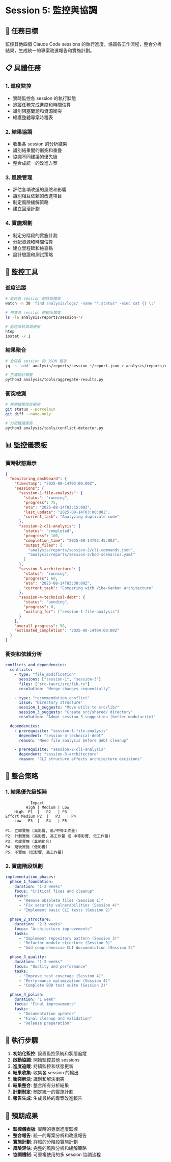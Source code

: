 # Session 5: 監控與協調

## 🎯 任務目標

監控其他四個 Claude Code sessions 的執行進度，協調各工作流程，整合分析結果，生成統一的專案改進報告和實施計劃。

## 📋 具體任務

### 1. 進度監控

- 實時監控各 session 的執行狀態
- 追蹤任務完成進度和時間估算
- 識別阻塞問題和資源衝突
- 維護整體專案時程表

### 2. 結果協調

- 收集各 session 的分析結果
- 識別結果間的衝突和重疊
- 協調不同建議的優先級
- 整合成統一的改進方案

### 3. 風險管理

- 評估各項改進的風險和影響
- 識別相互依賴的改進項目
- 制定風險緩解策略
- 建立回滾計劃

### 4. 實施規劃

- 制定分階段的實施計劃
- 分配資源和時間估算
- 建立里程碑和檢查點
- 設計驗證和測試策略

## 🔧 監控工具

### 進度追蹤

```bash
# 監控各 session 的狀態檔案
watch -n 30 'find analysis/logs/ -name "*.status" -exec cat {} \;'

# 檢查各 session 的輸出檔案
ls -la analysis/reports/session-*/

# 監控系統資源使用
htop
iostat -x 1
```

### 結果聚合

```bash
# 合併各 session 的 JSON 報告
jq -s 'add' analysis/reports/session-*/report.json > analysis/reports/consolidated-report.json

# 生成統計摘要
python3 analysis/tools/aggregate-results.py
```

### 衝突檢測

```bash
# 檢測檔案修改衝突
git status --porcelain
git diff --name-only

# 分析建議衝突
python3 analysis/tools/conflict-detector.py
```

## 📊 監控儀表板

### 實時狀態顯示

```json
{
  "monitoring_dashboard": {
    "timestamp": "2025-08-14T03:00:00Z",
    "sessions": {
      "session-1-file-analysis": {
        "status": "running",
        "progress": 75,
        "eta": "2025-08-14T03:15:00Z",
        "last_update": "2025-08-14T03:00:00Z",
        "current_task": "Analyzing duplicate code"
      },
      "session-2-cli-analysis": {
        "status": "completed",
        "progress": 100,
        "completion_time": "2025-08-14T02:45:00Z",
        "output_files": [
          "analysis/reports/session-2/cli-commands.json",
          "analysis/reports/session-2/bdd-scenarios.yaml"
        ]
      },
      "session-3-architecture": {
        "status": "running",
        "progress": 60,
        "eta": "2025-08-14T03:30:00Z",
        "current_task": "Comparing with Vibe-Kanban architecture"
      },
      "session-4-technical-debt": {
        "status": "pending",
        "progress": 0,
        "waiting_for": ["session-1-file-analysis"]
      }
    },
    "overall_progress": 58,
    "estimated_completion": "2025-08-14T04:00:00Z"
  }
}
```

### 衝突和依賴分析

```yaml
conflicts_and_dependencies:
  conflicts:
    - type: "file_modification"
      sessions: ["session-1", "session-3"]
      files: ["src-tauri/src/lib.rs"]
      resolution: "Merge changes sequentially"

    - type: "recommendation_conflict"
      issue: "Directory structure"
      session_1_suggests: "Move utils to src/lib/"
      session_3_suggests: "Create src/shared/ directory"
      resolution: "Adopt session-3 suggestion (better modularity)"

  dependencies:
    - prerequisite: "session-1-file-analysis"
      dependent: "session-4-technical-debt"
      reason: "Need file analysis before debt cleanup"

    - prerequisite: "session-2-cli-analysis"
      dependent: "session-3-architecture"
      reason: "CLI structure affects architecture decisions"
```

## 🎯 整合策略

### 1. 結果優先級矩陣

```
           Impact
         High | Medium | Low
    High  P1  |   P2   | P3
Effort Medium P2  |   P3   | P4
    Low   P3  |   P4   | P5

P1: 立即實施 (高影響, 低/中等工作量)
P2: 計劃實施 (高影響, 高工作量 或 中等影響, 低工作量)
P3: 考慮實施 (其他組合)
P4: 延後實施 (低影響)
P5: 不實施 (低影響, 高工作量)
```

### 2. 實施階段規劃

```yaml
implementation_phases:
  phase_1_foundation:
    duration: "1-2 weeks"
    focus: "Critical fixes and cleanup"
    tasks:
      - "Remove obsolete files (Session 1)"
      - "Fix security vulnerabilities (Session 4)"
      - "Implement basic CLI tests (Session 2)"

  phase_2_structure:
    duration: "2-3 weeks"
    focus: "Architecture improvements"
    tasks:
      - "Implement repository pattern (Session 3)"
      - "Refactor module structure (Session 3)"
      - "Add comprehensive CLI documentation (Session 2)"

  phase_3_quality:
    duration: "1-2 weeks"
    focus: "Quality and performance"
    tasks:
      - "Improve test coverage (Session 4)"
      - "Performance optimization (Session 4)"
      - "Complete BDD test suite (Session 2)"

  phase_4_polish:
    duration: "1 week"
    focus: "Final improvements"
    tasks:
      - "Documentation updates"
      - "Final cleanup and validation"
      - "Release preparation"
```

## 🚀 執行步驟

1. **初始化監控**: 設置監控系統和狀態追蹤
2. **啟動協調**: 開始監控其他 sessions
3. **進度追蹤**: 持續監控和狀態更新
4. **結果收集**: 收集各 session 的輸出
5. **衝突解決**: 識別和解決衝突
6. **結果整合**: 整合所有分析結果
7. **計劃制定**: 制定統一的實施計劃
8. **報告生成**: 生成最終的專案改進報告

## 📝 預期成果

- **監控儀表板**: 實時的專案進度監控
- **整合報告**: 統一的專案分析和改進報告
- **實施計劃**: 詳細的分階段實施計劃
- **風險評估**: 完整的風險分析和緩解策略
- **協調機制**: 可重複使用的多 session 協調流程
